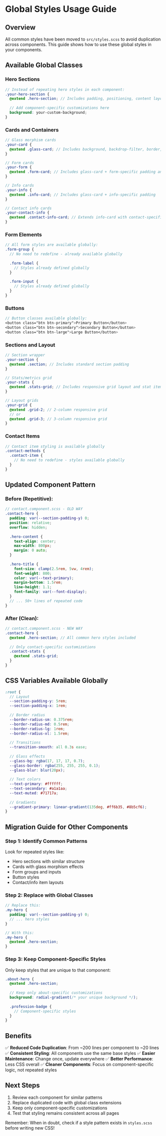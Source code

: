 # Global Styles Usage Guide

## Overview
All common styles have been moved to `src/styles.scss` to avoid duplication across components. This guide shows how to use these global styles in your components.

## Available Global Classes

### Hero Sections
```scss
// Instead of repeating hero styles in each component:
.your-hero-section {
  @extend .hero-section; // Includes padding, positioning, content layout
  
  // Add component-specific customizations here
  background: your-custom-background;
}
```

### Cards and Containers
```scss
// Glass morphism cards
.your-card {
  @extend .glass-card; // Includes background, backdrop-filter, border, transitions
}

// Form cards
.your-form {
  @extend .form-card; // Includes glass-card + form-specific padding and header styles
}

// Info cards
.your-info {
  @extend .info-card; // Includes glass-card + info-specific padding
}

// Contact info cards
.your-contact-info {
  @extend .contact-info-card; // Extends info-card with contact-specific styles
}
```

### Form Elements
```scss
// All form styles are available globally:
.form-group {
  // No need to redefine - already available globally
  
  .form-label {
    // Styles already defined globally
  }
  
  .form-input {
    // Styles already defined globally
  }
}
```

### Buttons
```scss
// Button classes available globally:
<button class="btn btn-primary">Primary Button</button>
<button class="btn btn-secondary">Secondary Button</button>
<button class="btn btn-large">Large Button</button>
```

### Sections and Layout
```scss
// Section wrapper
.your-section {
  @extend .section; // Includes standard section padding
}

// Stats/metrics grid
.your-stats {
  @extend .stats-grid; // Includes responsive grid layout and stat item styles
}

// Layout grids
.your-grid {
  @extend .grid-2; // 2-column responsive grid
  // or
  @extend .grid-3; // 3-column responsive grid
}
```

### Contact Items
```scss
// Contact item styling is available globally
.contact-methods {
  .contact-item {
    // No need to redefine - styles available globally
  }
}
```

## Updated Component Pattern

### Before (Repetitive):
```scss
// contact.component.scss - OLD WAY
.contact-hero {
  padding: var(--section-padding-y) 0;
  position: relative;
  overflow: hidden;
  
  .hero-content {
    text-align: center;
    max-width: 800px;
    margin: 0 auto;
  }
  
  .hero-title {
    font-size: clamp(2.5rem, 5vw, 4rem);
    font-weight: 800;
    color: var(--text-primary);
    margin-bottom: 1.5rem;
    line-height: 1.1;
    font-family: var(--font-display);
  }
  // ... 50+ lines of repeated code
}
```

### After (Clean):
```scss
// contact.component.scss - NEW WAY
.contact-hero {
  @extend .hero-section; // All common hero styles included
  
  // Only contact-specific customizations
  .contact-stats {
    @extend .stats-grid;
  }
}
```

## CSS Variables Available Globally

```scss
:root {
  // Layout
  --section-padding-y: 5rem;
  --section-padding-x: 1rem;
  
  // Border radius
  --border-radius-sm: 0.375rem;
  --border-radius-md: 0.5rem;
  --border-radius-lg: 1rem;
  --border-radius-xl: 1.5rem;
  
  // Transitions
  --transition-smooth: all 0.3s ease;
  
  // Glass effects
  --glass-bg: rgba(17, 17, 17, 0.7);
  --glass-border: rgba(255, 255, 255, 0.1);
  --glass-blur: blur(20px);
  
  // Text colors
  --text-primary: #ffffff;
  --text-secondary: #a1a1aa;
  --text-muted: #71717a;
  
  // Gradients
  --gradient-primary: linear-gradient(135deg, #ff6b35, #8b5cf6);
}
```

## Migration Guide for Other Components

### Step 1: Identify Common Patterns
Look for repeated styles like:
- Hero sections with similar structure
- Cards with glass morphism effects
- Form groups and inputs
- Button styles
- Contact/info item layouts

### Step 2: Replace with Global Classes
```scss
// Replace this:
.my-hero {
  padding: var(--section-padding-y) 0;
  // ... hero styles
}

// With this:
.my-hero {
  @extend .hero-section;
}
```

### Step 3: Keep Component-Specific Styles
Only keep styles that are unique to that component:
```scss
.about-hero {
  @extend .hero-section;
  
  // Keep only about-specific customizations
  background: radial-gradient(/* your unique background */);
  
  .profession-badge {
    // Component-specific styles
  }
}
```

## Benefits

✅ **Reduced Code Duplication**: From ~200 lines per component to ~20 lines
✅ **Consistent Styling**: All components use the same base styles
✅ **Easier Maintenance**: Change once, update everywhere
✅ **Better Performance**: Less CSS overall
✅ **Cleaner Components**: Focus on component-specific logic, not repeated styles

## Next Steps

1. Review each component for similar patterns
2. Replace duplicated code with global class extensions
3. Keep only component-specific customizations
4. Test that styling remains consistent across all pages

Remember: When in doubt, check if a style pattern exists in `styles.scss` before writing new CSS!